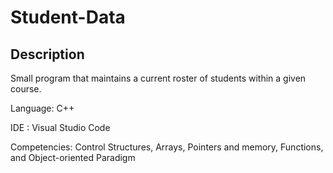 # Student-Data
## Description
Small program that maintains a current roster of students within a given course.

Language: C++

IDE : Visual Studio Code

Competencies: Control Structures, Arrays, Pointers and memory, Functions, and Object-oriented Paradigm
